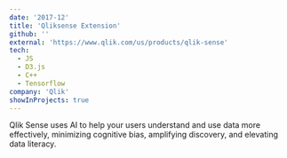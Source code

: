 ```yaml
---
date: '2017-12'
title: 'Qliksense Extension'
github: ''
external: 'https://www.qlik.com/us/products/qlik-sense'
tech:
  - JS
  - D3.js
  - C++
  - Tensorflow
company: 'Qlik'
showInProjects: true
---
```


Qlik Sense uses AI to help your users understand and use data more effectively, minimizing cognitive bias, amplifying discovery, and elevating data literacy. 
